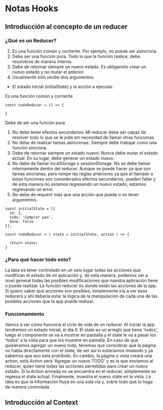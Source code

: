 # Notas Hooks

## Introducción al concepto de un reducer
### ¿Qué es un Reducer?
1. Es una función común y corriente. Por ejemplo, no puede ser asincrona.
2. Debe ser una función pura. Todo lo que la función realice, debe resolverse de manera interna.
3. Debe de retornar siempre un nuevo estado. Es obligarotio crear un nuevo estado y no mutar el anterior.
4. Usualmente sólo recibe dos argumentos.
  * El estado inicial (initialState) y la acción a ejecutar.


Es una función común y corriente
```
const todoReducer = () => {

}
```

Debe de ser una función pura
1. No debe tener efectos secundarios: Mi reducer debe ser capaz de resolver todo lo que se le pide sin necesidad de llamar otras funcionas.
2. No debe de realizar tareas asíncronas: Siempre debe trabajar como una función sincrona.
3. Debe de retornar siempre un estado nuevo: Nunca debe mutar el estado actual. En su lugar, debe generar un estado nuevo.
4. No debe de llamar localStorage o sessionStorage: No se debe llamar internamente dentro del reducer. Aunque se puede hacer ya que son tareas síncronas, pero rompe las reglas anteriores ya que el llamado a estas funciones son considerados efectos secundarios, pueden fallar y de esta manera no estamos regresando un nuevo estado, estamos regresando un error.
5. No debe de requerir más que una acción que puede o no tener argumentos.
```
cosnt initialState = [{
  id: 1,
  todo: 'Comprar pan',
  done: false
}];

const todoReducer = ( state = initialState, action ) => {

  return state;
}
```

### ¿Para qué hacer todo esto?
La idea es tener controlado en un solo lugar todas las acciones que modifican el estado de mi aplicación y, de esta manera, podemos ver a nivel general todas las posibles modificaciones que nuestra aplicación tiene o puede realizar. La función reducer es donde están las acciones de la app. Si quiero saber qué acciones son posibles, simplemente iría a ver esos reducers y ahí debería estar la lógica de la manipulación de cada una de las posibles acciones que la app puede realizar.

### Funcionamiento
Vamos a ver cómo funciona el ciclo de vida de un reducer. Al iniciar la app tendremos un estado inicial, el día 0. El state es un arreglo que tiene 'todos', luego el componente se va a mostrar en pantalla y el state le va a pasar los 'todos' a la vista para que los muestre en pantalla. En caso de que quisieramos agregar un nuevo todo, tenemos que considerar que la página no habla directamente con el state, de ser así lo estaríamos mutando y ya sabemos que eso está prohibido. En cambio, la página o vista creará una action, está Action será 'Agregar un nuevo TODO' y es la que enviamos al reducer, quien tiene todas las acciones permitidas para crear un nuevo estado. Si la Action enviada no se encuentra en el reducer, simplemente se regresa el state actual. Finalmente, muestra el nuevo state en la vista. La idea es que la información fluya en una sola via y, sobre todo que lo haga de manera controlada

## Introducción al Context

